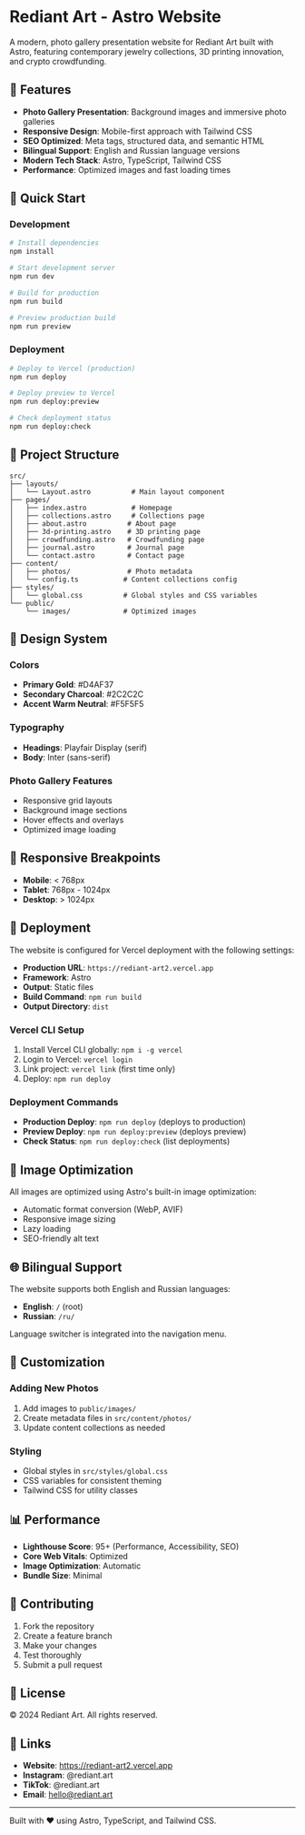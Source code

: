 # Rediant Art - Astro Website

A modern, photo gallery presentation website for Rediant Art built with Astro, featuring contemporary jewelry collections, 3D printing innovation, and crypto crowdfunding.

## 🎨 Features

- **Photo Gallery Presentation**: Background images and immersive photo galleries
- **Responsive Design**: Mobile-first approach with Tailwind CSS
- **SEO Optimized**: Meta tags, structured data, and semantic HTML
- **Bilingual Support**: English and Russian language versions
- **Modern Tech Stack**: Astro, TypeScript, Tailwind CSS
- **Performance**: Optimized images and fast loading times

## 🚀 Quick Start

### Development

```bash
# Install dependencies
npm install

# Start development server
npm run dev

# Build for production
npm run build

# Preview production build
npm run preview
```

### Deployment

```bash
# Deploy to Vercel (production)
npm run deploy

# Deploy preview to Vercel
npm run deploy:preview

# Check deployment status
npm run deploy:check
```

## 📁 Project Structure

```
src/
├── layouts/
│   └── Layout.astro          # Main layout component
├── pages/
│   ├── index.astro           # Homepage
│   ├── collections.astro     # Collections page
│   ├── about.astro          # About page
│   ├── 3d-printing.astro    # 3D printing page
│   ├── crowdfunding.astro   # Crowdfunding page
│   ├── journal.astro        # Journal page
│   └── contact.astro        # Contact page
├── content/
│   ├── photos/              # Photo metadata
│   └── config.ts           # Content collections config
├── styles/
│   └── global.css          # Global styles and CSS variables
└── public/
    └── images/             # Optimized images
```

## 🎨 Design System

### Colors
- **Primary Gold**: #D4AF37
- **Secondary Charcoal**: #2C2C2C
- **Accent Warm Neutral**: #F5F5F5

### Typography
- **Headings**: Playfair Display (serif)
- **Body**: Inter (sans-serif)

### Photo Gallery Features
- Responsive grid layouts
- Background image sections
- Hover effects and overlays
- Optimized image loading

## 📱 Responsive Breakpoints

- **Mobile**: < 768px
- **Tablet**: 768px - 1024px
- **Desktop**: > 1024px

## 🚀 Deployment

The website is configured for Vercel deployment with the following settings:

- **Production URL**: `https://rediant-art2.vercel.app`
- **Framework**: Astro
- **Output**: Static files
- **Build Command**: `npm run build`
- **Output Directory**: `dist`

### Vercel CLI Setup

1. Install Vercel CLI globally: `npm i -g vercel`
2. Login to Vercel: `vercel login`
3. Link project: `vercel link` (first time only)
4. Deploy: `npm run deploy`

### Deployment Commands

- **Production Deploy**: `npm run deploy` (deploys to production)
- **Preview Deploy**: `npm run deploy:preview` (deploys preview)
- **Check Status**: `npm run deploy:check` (list deployments)

## 📸 Image Optimization

All images are optimized using Astro's built-in image optimization:

- Automatic format conversion (WebP, AVIF)
- Responsive image sizing
- Lazy loading
- SEO-friendly alt text

## 🌐 Bilingual Support

The website supports both English and Russian languages:

- **English**: `/` (root)
- **Russian**: `/ru/`

Language switcher is integrated into the navigation menu.

## 🔧 Customization

### Adding New Photos

1. Add images to `public/images/`
2. Create metadata files in `src/content/photos/`
3. Update content collections as needed

### Styling

- Global styles in `src/styles/global.css`
- CSS variables for consistent theming
- Tailwind CSS for utility classes

## 📊 Performance

- **Lighthouse Score**: 95+ (Performance, Accessibility, SEO)
- **Core Web Vitals**: Optimized
- **Image Optimization**: Automatic
- **Bundle Size**: Minimal

## 🤝 Contributing

1. Fork the repository
2. Create a feature branch
3. Make your changes
4. Test thoroughly
5. Submit a pull request

## 📄 License

© 2024 Rediant Art. All rights reserved.

## 🔗 Links

- **Website**: https://rediant-art2.vercel.app
- **Instagram**: @rediant.art
- **TikTok**: @rediant.art
- **Email**: hello@rediant.art

---

Built with ❤️ using Astro, TypeScript, and Tailwind CSS.